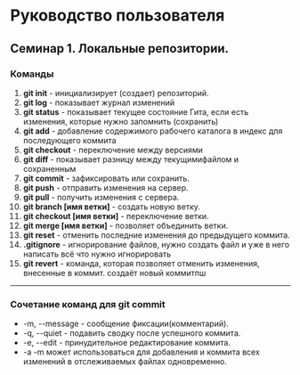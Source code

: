 # Руководство пользователя
## Семинар 1. Локальные репозитории.
### Команды
1. **git init** - инициализирует (создает) репозиторий.
2. **git log** - показывает журнал изменений
3. **git status** - показывает текущее состояние Гита, если есть изменения, которые нужно запомнить (сохранить)
4.  **git add** - добавление содержимого рабочего каталога в индекс для последующего коммита
5. **git checkout** - переключение между версиями
6. **git diff** - показывает разницу между текущимифайлом и сохраненным
7. **git commit** - зафиксировать или сохранить.
8. **git push** - отправить изменения на сервер.
9. **git pull** - получить изменения с сервера.
10. **git branch [имя ветки]** - создать новую ветку.
11. **git checkout [имя ветки]** - переключение ветки.
12. **git merge [имя ветки]** - позволяет объединить ветки.
13. **git reset** - отменить последние изменения до предыдущего коммита.
14. **.gitignore** - игнорирование файлов, нужно создать файл и уже в него написать всё что нужно игнорировать
15. **git revert** - команда, которая позволяет отменить изменения, внесенные в коммит. создаёт новый коммитпш

***
### Сочетание команд для git commit
* -m, --message <message> - сообщение фиксации(комментарий).
* -q, --quiet - подавить сводку  после успешного коммита.
* -e, --edit - принудительное редактирование коммита.
* -a -m  может использоваться для добавления и коммита всех изменений в отслеживаемых файлах одновременно.